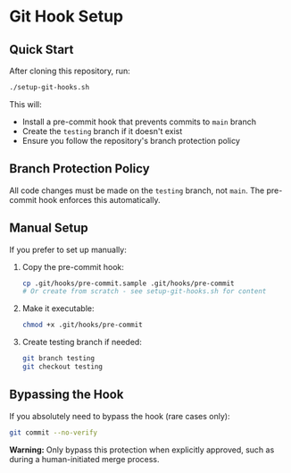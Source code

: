 # Git Hook Setup

## Quick Start

After cloning this repository, run:

```bash
./setup-git-hooks.sh
```

This will:

- Install a pre-commit hook that prevents commits to `main` branch
- Create the `testing` branch if it doesn't exist
- Ensure you follow the repository's branch protection policy

## Branch Protection Policy

All code changes must be made on the `testing` branch, not `main`. The pre-commit hook enforces this automatically.

## Manual Setup

If you prefer to set up manually:

1. Copy the pre-commit hook:

   ```bash
   cp .git/hooks/pre-commit.sample .git/hooks/pre-commit
   # Or create from scratch - see setup-git-hooks.sh for content
   ```

2. Make it executable:

   ```bash
   chmod +x .git/hooks/pre-commit
   ```

3. Create testing branch if needed:

   ```bash
   git branch testing
   git checkout testing
   ```

## Bypassing the Hook

If you absolutely need to bypass the hook (rare cases only):

```bash
git commit --no-verify
```

**Warning:** Only bypass this protection when explicitly approved, such as during a human-initiated merge process.
